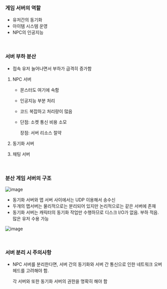 ### 게임 서버의 역할

- 유저간의 동기화
- 아이템 시스템 운영
- NPC의 인공지능

<br>

### 서버 부하 분산

- 접속 유저 늘어나면서 부하가 급격히 증가함

1. NPC 서버

   - 몬스터도 여기에 속함

   - 인공지능 부분 처리

   - 코드 복잡하고 처리량이 많음 

   - 단점: 소켓 통신 비용 소모

     장점: 서버 리소스 절약

2. 동기화 서버

3. 채팅 서버

<br>

### 분산 게임 서버의 구조

![image](https://user-images.githubusercontent.com/41130448/110605735-c3030a80-81cc-11eb-946b-ed996245d1a9.png)

- 동기화 서버와 맵 서버 사이에서는 UDP 이용해서 송수신
- 두개의 맵서버는 물리적으로는 분리되어 있지만 논리적으로는 같은 서버에 존재
- 동기화 서버는 캐릭터의 동기화 작업만 수행하므로 디스크 I/O가 없음. 부하 적음. 많은 유저 수용 가능

![image](https://img1.daumcdn.net/thumb/R1280x0/?scode=mtistory2&fname=http%3A%2F%2Fcfile23.uf.tistory.com%2Fimage%2F26246D45556D4F1E178626)

<br>

### 서버 분리 시 주의사항

- NPC 서버를 분리한다면, 서버 간의 동기화와 서버 간 통신으로 인한 네트워크 오버헤드를 고려해야 함.

  각 서버와 또한 동기화 서버의 권한을 명확히 해야 함

  
